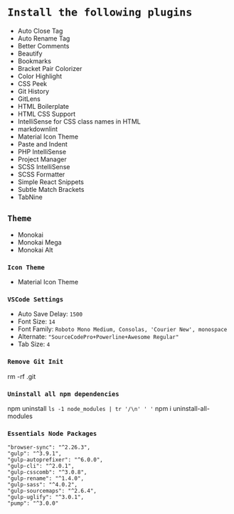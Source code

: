 # `Install the following plugins`

* Auto Close Tag
* Auto Rename Tag
* Better Comments
* Beautify
* Bookmarks
* Bracket Pair Colorizer
* Color Highlight
* CSS Peek
* Git History
* GitLens
* HTML Boilerplate
* HTML CSS Support
* IntelliSense for CSS class names in HTML
* markdownlint
* Material Icon Theme
* Paste and Indent
* PHP IntelliSense
* Project Manager
* SCSS IntelliSense
* SCSS Formatter
* Simple React Snippets
* Subtle Match Brackets
* TabNine

## `Theme`

* Monokai
* Monokai Mega
* Monokai Alt

### `Icon Theme`

* Material Icon Theme

### `VSCode Settings`

* Auto Save Delay: `1500`
* Font Size: `14`
* Font Family: `Roboto Mono Medium, Consolas, 'Courier New', monospace`
* Alternate: `"SourceCodePro+Powerline+Awesome Regular"`
* Tab Size: `4`

### `Remove Git Init`

rm -rf .git

### `Uninstall all npm dependencies`

npm uninstall `ls -1 node_modules | tr '/\n' ' '`
npm i uninstall-all-modules

### `Essentials Node Packages`

    "browser-sync": "^2.26.3",
    "gulp": "^3.9.1",
    "gulp-autoprefixer": "^6.0.0",
    "gulp-cli": "^2.0.1",
    "gulp-csscomb": "^3.0.8",
    "gulp-rename": "^1.4.0",
    "gulp-sass": "^4.0.2",
    "gulp-sourcemaps": "^2.6.4",
    "gulp-uglify": "^3.0.1",
    "pump": "^3.0.0"
